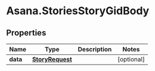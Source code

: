 # Asana.StoriesStoryGidBody

## Properties
Name | Type | Description | Notes
------------ | ------------- | ------------- | -------------
**data** | [**StoryRequest**](StoryRequest.md) |  | [optional] 

